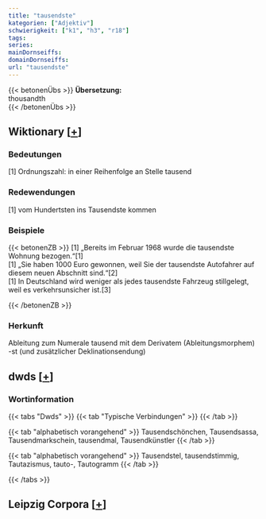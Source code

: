 ```yaml
---
title: "tausendste"
kategorien: ["Adjektiv"]
schwierigkeit: ["k1", "h3", "r18"]
tags:
series:
mainDornseiffs:
domainDornseiffs:
url: "tausendste"
---
```


{{< betonenÜbs >}}
**Übersetzung:**  
thousandth  
{{< /betonenÜbs >}}

## Wiktionary [[+](https://de.wiktionary.org/wiki/tausendste)]

### Bedeutungen
[1] Ordnungszahl: in einer Reihenfolge an Stelle tausend  

### Redewendungen
[1] vom Hundertsten ins Tausendste kommen  

### Beispiele
{{< betonenZB >}}
[1] „Bereits im Februar 1968 wurde die tausendste Wohnung bezogen.“[1]  
[1] „Sie haben 1000 Euro gewonnen, weil Sie der tausendste Autofahrer auf diesem neuen Abschnitt sind.“[2]  
[1] In Deutschland wird weniger als jedes tausendste Fahrzeug stillgelegt, weil es verkehrsunsicher ist.[3]  

{{< /betonenZB >}}
### Herkunft
Ableitung zum Numerale tausend mit dem Derivatem (Ableitungsmorphem) -st (und zusätzlicher Deklinationsendung)  



## dwds [[+](https://www.dwds.de/wb/tausendste)]

### Wortinformation
{{< tabs "Dwds" >}}
{{< tab "Typische Verbindungen" >}}
{{< /tab >}}

{{< tab "alphabetisch vorangehend" >}}
Tausendschönchen, Tausendsassa, Tausendmarkschein, tausendmal, Tausendkünstler
{{< /tab >}}

{{< tab "alphabetisch vorangehend" >}}
Tausendstel, tausendstimmig, Tautazismus, tauto-, Tautogramm
{{< /tab >}}

{{< /tabs >}}

## Leipzig Corpora [[+](https://corpora.uni-leipzig.de/en/res?word=tausendste&corpusId=deu_newscrawl-public_2018)]

